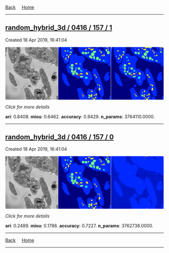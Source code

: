 
[Back](..)&nbsp;&nbsp;&nbsp;&nbsp;&nbsp;[Home](https://leapmanlab.github.io/snapshots)

---

<div class="summary"><a href="1"><h2>random_hybrid_3d / 0416 / 157 / 1</h2></a><p>Created 18 Apr 2019, 16:41:04
</p><a href="1"><img src="1/media/summary.png" align="center"></a><p>
<i>Click for more details</i>
</p></div>

**ari**: 0.8408. **miou**: 0.6462. **accuracy**: 0.9429. **n_params**: 3764110.0000. 

---

<div class="summary"><a href="0"><h2>random_hybrid_3d / 0416 / 157 / 0</h2></a><p>Created 18 Apr 2019, 16:41:04
</p><a href="0"><img src="0/media/summary.png" align="center"></a><p>
<i>Click for more details</i>
</p></div>

**ari**: 0.2489. **miou**: 0.1786. **accuracy**: 0.7227. **n_params**: 3762738.0000. 

---

[Back](..)&nbsp;&nbsp;&nbsp;&nbsp;&nbsp;[Home](https://leapmanlab.github.io/snapshots)

---